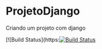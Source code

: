 # ProjetoDjango
Criando um projeto com django

[![Build Status](https:[![Build Status](https://travis-ci.com/sallesgabiel/ProjetoDjango.svg?branch=main)](https://travis-ci.com/sallesgabiel/ProjetoDjango)

